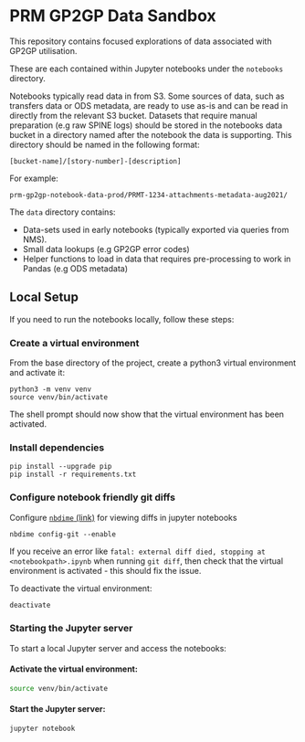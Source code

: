 # PRM GP2GP Data Sandbox

This repository contains focused explorations of data associated with GP2GP
utilisation.

These are each contained within Jupyter notebooks under the `notebooks`
directory.

Notebooks typically read data in from S3. Some sources of data, such as
transfers data or ODS metadata, are ready to use as-is and can be read in
directly from the relevant S3 bucket. Datasets that require manual preparation
(e.g raw SPINE logs) should be stored in the notebooks data bucket in a
directory named after the notebook the data is supporting. This directory
should be named in the following format:

```
[bucket-name]/[story-number]-[description]
```

For example:

```
prm-gp2gp-notebook-data-prod/PRMT-1234-attachments-metadata-aug2021/
```


The `data` directory contains:
 - Data-sets used in early notebooks (typically exported via queries from NMS).
 - Small data lookups (e.g GP2GP error codes)
 - Helper functions to load in data that requires pre-processing to work in
   Pandas (e.g ODS metadata)

## Local Setup

If you need to run the notebooks locally, follow these steps:

### Create a virtual environment

From the base directory of the project, create a python3 virtual environment
and activate it:

```
python3 -m venv venv
source venv/bin/activate
```

The shell prompt should now show that the virtual environment has been
activated.

### Install dependencies

```
pip install --upgrade pip
pip install -r requirements.txt
```
### Configure notebook friendly git diffs

Configure [`nbdime` (link)](nbdime.readthedocs.io/en/latest/) for viewing diffs
in jupyter notebooks

```
nbdime config-git --enable
```

If you receive an error like `fatal: external diff died, stopping at
<notebookpath>.ipynb` when running `git diff`, then check that the virtual
environment is activated - this should fix the issue.

To deactivate the virtual environment:
```sh
deactivate
```

### Starting the Jupyter server

To start a local Jupyter server and access the notebooks:

#### Activate the virtual environment:

```sh
source venv/bin/activate
```

#### Start the Jupyter server:
```sh
jupyter notebook
```
